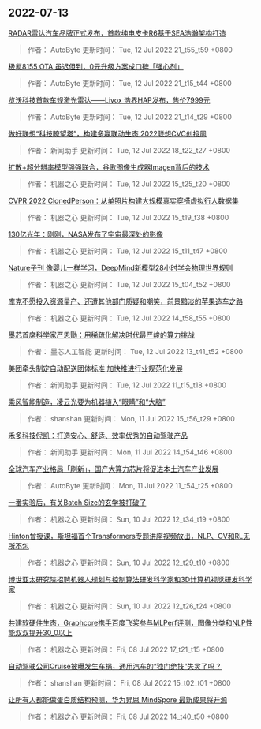 
## 2022-07-13

 [RADAR雷达汽车品牌正式发布，首款纯电皮卡R6基于SEA浩瀚架构打造](https://www.jiqizhixin.com/articles/2022-07-12-11)

> 作者： AutoByte  更新时间： Tue, 12 Jul 2022 21_t55_t59 +0800

 [极氪8155 OTA 虽迟但到，0元升级方案成口碑「强心剂」](https://www.jiqizhixin.com/articles/2022-07-12-10)

> 作者： AutoByte  更新时间： Tue, 12 Jul 2022 21_t15_t44 +0800

 [览沃科技首款车规激光雷达——Livox 浩界HAP发布，售价7999元](https://www.jiqizhixin.com/articles/2022-07-12-9)

> 作者： AutoByte  更新时间： Tue, 12 Jul 2022 21_t14_t29 +0800

 [做好联想“科技瞭望塔”，构建多赢联动生态   2022联想CVC创投周](https://www.jiqizhixin.com/articles/2022-07-12-8)

> 作者： 新闻助手  更新时间： Tue, 12 Jul 2022 18_t22_t27 +0800

 [扩散+超分辨率模型强强联合，谷歌图像生成器Imagen背后的技术](https://www.jiqizhixin.com/articles/2022-07-12-7)

> 作者： 机器之心  更新时间： Tue, 12 Jul 2022 15_t25_t20 +0800

 [CVPR 2022   ClonedPerson：从单照片构建大规模真实穿搭虚拟行人数据集](https://www.jiqizhixin.com/articles/2022-07-12-6)

> 作者： 机器之心  更新时间： Tue, 12 Jul 2022 15_t19_t38 +0800

 [130亿光年：刚刚，NASA发布了宇宙最深处的影像](https://www.jiqizhixin.com/articles/2022-07-12-5)

> 作者： 机器之心  更新时间： Tue, 12 Jul 2022 15_t11_t47 +0800

 [Nature子刊   像婴儿一样学习，DeepMind新模型28小时学会物理世界规则](https://www.jiqizhixin.com/articles/2022-07-12-4)

> 作者： 机器之心  更新时间： Tue, 12 Jul 2022 15_t04_t52 +0800

 [库克不愿投入资源量产、还遭其他部门质疑和嘲笑，前景黯淡的苹果造车之路](https://www.jiqizhixin.com/articles/2022-07-12-3)

> 作者： 机器之心  更新时间： Tue, 12 Jul 2022 14_t58_t55 +0800

 [墨芯首席科学家严恩勖：用稀疏化解决时代最严峻的算力挑战](https://www.jiqizhixin.com/articles/2022-07-12-2)

> 作者： 墨芯人工智能  更新时间： Tue, 12 Jul 2022 13_t41_t52 +0800

 [美团牵头制定自动配送团体标准 加快推进行业规范化发展](https://www.jiqizhixin.com/articles/2022-07-12)

> 作者： 新闻助手  更新时间： Tue, 12 Jul 2022 11_t15_t18 +0800

 [乘风智能制造，凌云光要为机器植入“眼睛”和“大脑”](https://www.jiqizhixin.com/articles/2022-07-11-4)

> 作者： shanshan  更新时间： Mon, 11 Jul 2022 15_t56_t29 +0800

 [禾多科技倪凯：打造安心、舒适、效率优秀的自动驾驶产品](https://www.jiqizhixin.com/articles/2022-07-11-3)

> 作者： 新闻助手  更新时间： Mon, 11 Jul 2022 14_t54_t46 +0800

 [全球汽车产业格局「刷新」，国产大算力芯片将促进本土汽车产业发展](https://www.jiqizhixin.com/articles/2022-07-11-2)

> 作者： AutoByte  更新时间： Mon, 11 Jul 2022 11_t54_t25 +0800

 [一番实验后，有关Batch Size的玄学被打破了](https://www.jiqizhixin.com/articles/2022-07-10-3)

> 作者： 机器之心  更新时间： Sun, 10 Jul 2022 12_t34_t19 +0800

 [Hinton曾授课，斯坦福首个Transformers专题讲座视频放出，NLP、CV和RL无所不包](https://www.jiqizhixin.com/articles/2022-07-10-2)

> 作者： 机器之心  更新时间： Sun, 10 Jul 2022 12_t29_t10 +0800

 [博世亚太研究院招聘机器人规划与控制算法研发科学家和3D计算机视觉研发科学家](https://www.jiqizhixin.com/articles/2022-07-10)

> 作者： 机器之心  更新时间： Sun, 10 Jul 2022 12_t26_t24 +0800

 [共建软硬件生态，Graphcore携手百度飞桨参与MLPerf评测，图像分类和NLP性能双双提升30_0以上](https://www.jiqizhixin.com/articles/2022-07-08-14)

> 作者： 机器之心  更新时间： Fri, 08 Jul 2022 17_t21_t15 +0800

 [自动驾驶公司Cruise被曝发生车祸，通用汽车的“独门绝技”失灵了吗？](https://www.jiqizhixin.com/articles/2022-07-08-11)

> 作者： shanshan  更新时间： Fri, 08 Jul 2022 15_t02_t01 +0800

 [让所有人都能做蛋白质结构预测，华为昇思 MindSpore 最新成果将开源](https://www.jiqizhixin.com/articles/2022-07-08-10)

> 作者： 机器之心  更新时间： Fri, 08 Jul 2022 14_t40_t50 +0800

